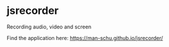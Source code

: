 # jsrecorder
Recording audio, video and screen

Find the application here: https://man-schu.github.io/jsrecorder/
